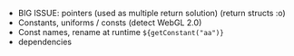 
* BIG ISSUE: pointers (used as multiple return solution)
    (return structs :o)
* Constants, uniforms / consts (detect WebGL 2.0)
* Const names, rename at runtime `${getConstant("aa")}`
* dependencies